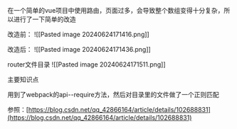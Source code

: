 在一个简单的vue项目中使用路由，页面过多，会导致整个数组变得十分复杂，所以进行了一下简单的改造

改造前：
![[Pasted image 20240624171416.png]]

改造后：
![[Pasted image 20240624171436.png]]

router文件目录
![[Pasted image 20240624171511.png]]

主要知识点

用到了webpack的api--require方法，然后对目录里的文件做了一个正则匹配

参照：[https://blog.csdn.net/qq_42866164/article/details/102688831](https://blog.csdn.net/qq_42866164/article/details/102688831)